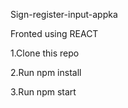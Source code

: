 Sign-register-input-appka

Fronted using REACT

1.Clone this repo

2.Run npm install

3.Run npm start


